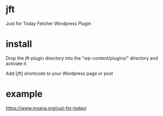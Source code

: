 # jft
Just for Today Fetcher Wordpress Plugin

# install
Drop the jft-plugin directory into the "wp-content/plugins/" directory and activate it.

Add [jft] shortcode to your Wordpress page or post

# example
https://www.mvana.org/just-for-today/